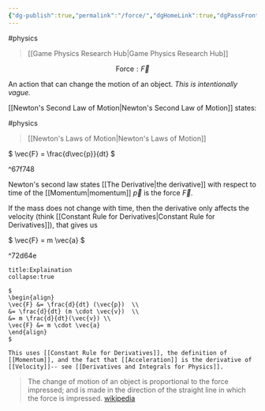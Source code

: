 ```yaml
---
{"dg-publish":true,"permalink":"/force/","dgHomeLink":true,"dgPassFrontmatter":false,"dgShowLocalGraph":true}
---
```


#physics 

> [[Game Physics Research Hub|Game Physics Research Hub]]

$$
\text{Force}:\vec{F}
$$

An action that can change the motion of an object.
*This is intentionally vague.*

[[Newton's Second Law of Motion|Newton's Second Law of Motion]] states:

<div class="transclusion internal-embed is-loaded"><div class="markdown-embed">

<div class="markdown-embed-title">



</div>


#physics 
> [[Newton's Laws of Motion|Newton's Laws of Motion]]

$
\vec{F} = \frac{d\vec{p}}{dt}
$

^67f748

Newton's second law states [[The Derivative|the derivative]] with respect to time of the [[Momentum|momentum]] $\vec{p}$ is the force $\vec{F}$.

If the mass does not change with time, then the derivative only affects the velocity (think [[Constant Rule for Derivatives|Constant Rule for Derivatives]]), that gives us

$
\vec{F} = m \vec{a}
$

^72d64e

```ad-hint
title:Explaination
collapse:true

$
\begin{align}
\vec{F} &= \frac{d}{dt} (\vec{p})  \\
&= \frac{d}{dt} (m \cdot \vec{v})  \\
&= m \frac{d}{dt}(\vec{v}) \\
\vec{F} &= m \cdot \vec{a}
\end{align}
$

This uses [[Constant Rule for Derivatives]], the definition of [[Momentum]], and the fact that [[Acceleration]] is the derivative of [[Velocity]]-- see [[Derivatives and Integrals for Physics]].

```

>The change of motion of an object is proportional to the force impressed; and is made in the direction of the straight line in which the force is impressed.
>[wikipedia](https://en.wikipedia.org/wiki/Newton%27s_laws_of_motion)


</div></div>


